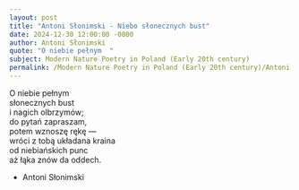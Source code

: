 ```yaml
---
layout: post
title: "Antoni Słonimski - Niebo słonecznych bust"
date: 2024-12-30 12:00:00 -0000
author: Antoni Słonimski
quote: "O niebie pełnym  "
subject: Modern Nature Poetry in Poland (Early 20th century)
permalink: /Modern Nature Poetry in Poland (Early 20th century)/Antoni Słonimski/Antoni Słonimski - Niebo słonecznych bust
---
```


O niebie pełnym  
słonecznych bust  
i nagich olbrzymów;  
do pytań zapraszam,  
potem wznoszę rękę —  
wróci z tobą układana kraina  
od niebiańskich punc  
aż łąka znów da oddech.

- Antoni Słonimski

